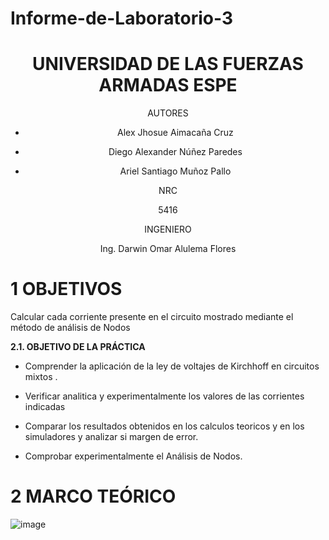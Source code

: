 # Informe-de-Laboratorio-3

<div align="center">

# UNIVERSIDAD DE LAS FUERZAS ARMADAS ESPE

AUTORES

* Alex Jhosue Aimacaña Cruz

* Diego Alexander Núñez Paredes

* Ariel Santiago Muñoz Pallo

NRC
  
5416

INGENIERO

Ing. Darwin Omar Alulema Flores

</div>

# 1 OBJETIVOS

Calcular cada corriente presente en el circuito mostrado mediante el método de análisis de Nodos

**2.1. OBJETIVO DE LA PRÁCTICA**

- Comprender la aplicación de la ley de voltajes de Kirchhoff en circuitos mixtos .

- Verificar analitica y experimentalmente los valores de las corrientes indicadas 

- Comparar los resultados obtenidos  en los calculos teoricos y en los simuladores  y analizar si margen de error.

- Comprobar experimentalmente el Análisis de Nodos.

# 2 MARCO TEÓRICO

![image](https://user-images.githubusercontent.com/84430867/121817035-984da580-cc44-11eb-857b-fa04017c0925.png)



